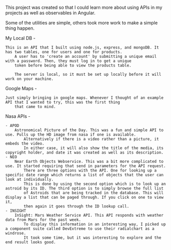 This project was created so that I could learn more about using APIs in my projects as well as observables in Angular. 

Some of the utilities are simple, others took more work to make a simple thing happen.

My Local DB -

    This is an API that I built using node.js, express, and mongoDB. It has two tables, one for users and one for products. 
        A user has to 'create an account' by submitting a unique email with a password. Then, they must log in to get a unique
        token before being able to view the products table. 

        The server is local, so it must be set up locally before it will work on your machine.

Google Maps -

    Just simply bringing in google maps. Whenever I thought of an example API that I wanted to try, this was the first thing
        that came to mind.

Nasa APIs -

    - APOD
        Astronomical Picture of the Day. This was a fun and simple API to use. Pulls up the HD image from nasa if one is available.
            Alternatively if there is a video rather than a picture, it embeds the video. 
            In either case, it will also show the title of the media, its copyright holder, and date it was created as well as its description.
    - NEO
        Near Earth Objects Webservice. This was a bit more complicated to use. It started requiring that send in parameters for the API request.
            There are three options with the API. One for looking up a specific date range which returns a list of objects that the user can look at individually.
            This is done by using the second option which is to look up an astroid by its ID. The third option is to simply browse the full list
            of Astroids that are being tracked in the database. This will display a list that can be paged through. If you click on one to view it,
            then again it goes through the ID lookup call.
    - INSIGHT
        InSight: Mars Weather Service API. This API responds with weather data from Mars for the past week.
            To display this information in an interesting way, I picked up a component suite called DevExtreme to use their radialchart as a windrose.
            It took some time, but it was interesting to explore and the end result looks good. 
        
